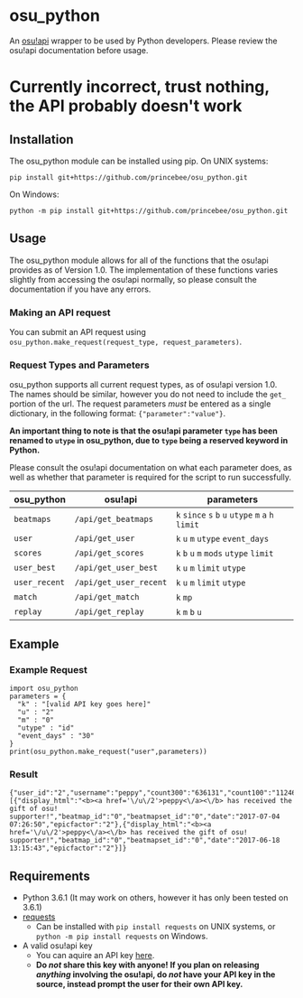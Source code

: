# osu_python
An [osu!api](https://github.com/ppy/osu-api) wrapper to be used by Python developers. Please review the osu!api documentation before usage.

# Currently incorrect, trust nothing, the API probably doesn't work

## Installation
The osu_python module can be installed using pip.
On UNIX systems:
```
pip install git+https://github.com/princebee/osu_python.git
```
On Windows:
```
python -m pip install git+https://github.com/princebee/osu_python.git
```

## Usage
The osu_python module allows for all of the functions that the osu!api provides as of Version 1.0. The implementation of these functions varies slightly from accessing the osu!api normally, so please consult the documentation if you have any errors.

### Making an API request
You can submit an API request using `osu_python.make_request(request_type, request_parameters)`.

### Request Types and Parameters
osu_python supports all current request types, as of osu!api version 1.0. The names should be similar, however you do not need to include the `get_` portion of the url. The request parameters *must* be entered as a single dictionary, in the following format: `{"parameter":"value"}`.

**An important thing to note is that the osu!api parameter `type` has been renamed to `utype` in osu_python, due to `type` being a reserved keyword in Python.**

Please consult the osu!api documentation on what each parameter does, as well as whether that parameter is required for the script to run successfully.

| osu_python | osu!api | parameters |
| ---------- | ------- | ---------- |
| `beatmaps` | `/api/get_beatmaps` | `k` `since` `s` `b` `u` `utype` `m` `a` `h` `limit` |
| `user` | `/api/get_user` | `k` `u` `m` `utype` `event_days` |
| `scores` | `/api/get_scores` | `k` `b` `u` `m` `mods` `utype` `limit` |
| `user_best` | `/api/get_user_best` | `k` `u` `m` `limit` `utype` |
| `user_recent` | `/api/get_user_recent` | `k` `u` `m` `limit` `utype` |
| `match` | `/api/get_match` | `k` `mp` |
| `replay` | `/api/get_replay` | `k` `m` `b` `u` |

## Example

### Example Request
```
import osu_python
parameters = {
  "k" : "[valid API key goes here]"
  "u" : "2"
  "m" : "0"
  "utype" : "id"
  "event_days" : "30"
}
print(osu_python.make_request("user",parameters))
```
### Result
```
{"user_id":"2","username":"peppy","count300":"636131","count100":"112461","count50":"23127","playcount":"7072","ranked_score":"412018739","total_score":"1828993065","pp_rank":"243738","level":"65.2278","pp_raw":"757.745","accuracy":"96.67955017089844","count_rank_ss":"16","count_rank_s":"68","count_rank_a":"109","country":"AU","pp_country_rank":"5683","events":[{"display_html":"<b><a href='\/u\/2'>peppy<\/a><\/b> has received the gift of osu! supporter!","beatmap_id":"0","beatmapset_id":"0","date":"2017-07-04 07:26:50","epicfactor":"2"},{"display_html":"<b><a href='\/u\/2'>peppy<\/a><\/b> has received the gift of osu! supporter!","beatmap_id":"0","beatmapset_id":"0","date":"2017-06-18 13:15:43","epicfactor":"2"}]}
```

## Requirements
- Python 3.6.1 (It may work on others, however it has only been tested on 3.6.1)
- [requests](http://docs.python-requests.org/en/master/)
  - Can be installed with `pip install requests` on UNIX systems, or `python -m pip install requests` on Windows.
- A valid osu!api key
  - You can aquire an API key [here](https://osu.ppy.sh/p/api/).
  - **Do *not* share this key with anyone! If you plan on releasing *anything* involving the osu!api, do *not* have your API key in the source, instead prompt the user for their own API key.**

